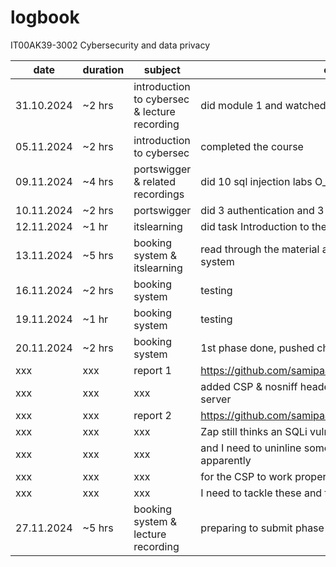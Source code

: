 # logbook
IT00AK39-3002 Cybersecurity and data privacy

| date | duration | subject | output |
| --- | --- | --- | --- |
| 31.10.2024 | ~2 hrs | introduction to cybersec & lecture recording | did module 1 and watched recording |
| 05.11.2024 | ~2 hrs | introduction to cybersec | completed the course |
| 09.11.2024 | ~4 hrs | portswigger & related recordings | did 10 sql injection labs O_O and watched recordings |
| 10.11.2024 | ~2 hrs | portswigger | did 3 authentication and 3 access control labs |
| 12.11.2024 | ~1 hr | itslearning | did task Introduction to the portswigger environment |
| 13.11.2024 | ~5 hrs | booking system & itslearning | read through the material and almost finished the booking system |
| 16.11.2024 | ~2 hrs | booking system | testing |
| 19.11.2024 | ~1 hr | booking system | testing |
| 20.11.2024 | ~2 hrs | booking system | 1st phase done, pushed changes |
| xxx | xxx | report 1 | https://github.com/samipaa/booking/blob/main/report1.md |
| xxx | xxx | xxx | added CSP & nosniff headers and implemented Zod on the server |
| xxx | xxx | report 2 | https://github.com/samipaa/booking/blob/main/report2.md |
| xxx | xxx | xxx | Zap still thinks an SQLi vulnerability is present |
| xxx | xxx | xxx | and I need to uninline some parts of the register page apparently |
| xxx | xxx | xxx | for the CSP to work properly. |
| xxx | xxx | xxx | I need to tackle these and the others later on |
| 27.11.2024 | ~5 hrs | booking system & lecture recording | preparing to submit phase 2 and watched recordings |

